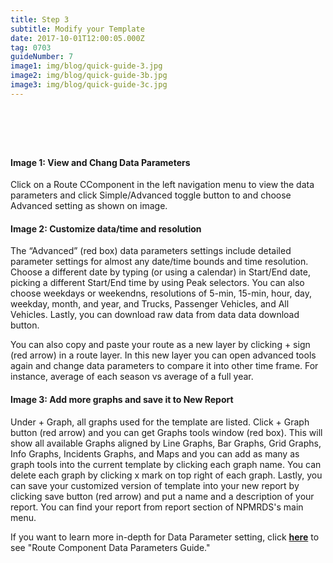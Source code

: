 ```yaml
---
title: Step 3
subtitle: Modify your Template
date: 2017-10-01T12:00:05.000Z
tag: 0703
guideNumber: 7
image1: img/blog/quick-guide-3.jpg
image2: img/blog/quick-guide-3b.jpg
image3: img/blog/quick-guide-3c.jpg
---
```


# &nbsp; 
#### Image 1: View and Chang Data Parameters

Click on a Route CComponent in the left navigation menu to view the data parameters and click Simple/Advanced toggle button to and choose Advanced setting as shown on image. 


#### Image 2: Customize data/time and resolution 
 
The “Advanced” (red box) data parameters settings include detailed parameter settings for almost any date/time bounds and time resolution. Choose a different date by typing (or using a calendar) in Start/End date, picking a different Start/End time by using Peak selectors. You can also choose weekdays or weekendns, resolutions of 5-min, 15-min, hour, day, weekday, month, and year, and Trucks, Passenger Vehicles, and All Vehicles. Lastly, you can download raw data from data data download button.

You can also copy and paste your route as a new layer by clicking + sign (red arrow) in a route layer. In this new layer you can open advanced tools again and change data parameters to compare it into other time frame. For instance, average of each season vs average of a full year.


#### Image 3: Add more graphs and save it to New Report
 Under + Graph, all graphs used for the template are listed. Click + Graph button (red arrow) and you can get Graphs tools window (red box). This will show all available Graphs aligned by Line Graphs, Bar Graphs, Grid Graphs, Info Graphs, Incidents Graphs, and Maps and you can add as many as graph tools into the current template by clicking each graph name. You can delete each graph by clicking x mark on top right of each graph.  Lastly, you can save your customized version of template into your new report by clicking save button (red arrow) and put a name and a description of your report. You can find your report from report section of NPMRDS's main menu. 

 If you want to learn more in-depth for Data Parameter setting, click [**here**](https://npmrds.availabs.org/g/guide/data-params/) to see "Route Component Data Parameters Guide."
